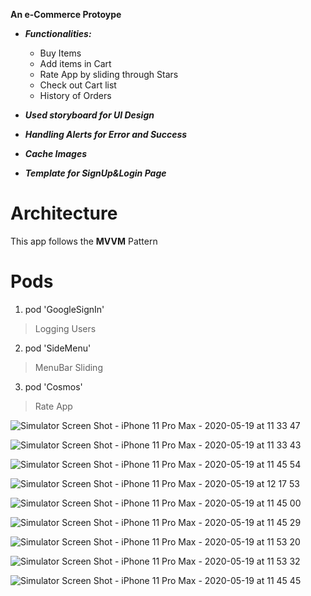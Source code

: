 **An e-Commerce Protoype**



- ***Functionalities:***
  - Buy Items
  - Add items in Cart
  - Rate App by sliding through Stars
  - Check out Cart list
  - History of Orders

- ***Used storyboard for UI Design***
- ***Handling Alerts for Error and Success***
- ***Cache Images***
- ***Template for SignUp&Login Page*** 


# Architecture
This app follows the **MVVM** Pattern

# Pods
1. pod 'GoogleSignIn'           
> Logging Users 
2. pod 'SideMenu'        
> MenuBar Sliding
3. pod 'Cosmos'       
> Rate App



![Simulator Screen Shot - iPhone 11 Pro Max - 2020-05-19 at 11 33 47](https://user-images.githubusercontent.com/25398924/82293971-02a4ff80-99cb-11ea-8058-49cdc25071f5.png)             


![Simulator Screen Shot - iPhone 11 Pro Max - 2020-05-19 at 11 33 43](https://user-images.githubusercontent.com/25398924/82294007-0e90c180-99cb-11ea-9ed8-bd2d4df470d4.png)



![Simulator Screen Shot - iPhone 11 Pro Max - 2020-05-19 at 11 45 54](https://user-images.githubusercontent.com/25398924/82294036-1a7c8380-99cb-11ea-8307-537278cec573.png)             


![Simulator Screen Shot - iPhone 11 Pro Max - 2020-05-19 at 12 17 53](https://user-images.githubusercontent.com/25398924/82294055-223c2800-99cb-11ea-8c34-cb446b452271.png)



![Simulator Screen Shot - iPhone 11 Pro Max - 2020-05-19 at 11 45 00](https://user-images.githubusercontent.com/25398924/82294070-2bc59000-99cb-11ea-8b8a-9ceb1c88ccf9.png)            


![Simulator Screen Shot - iPhone 11 Pro Max - 2020-05-19 at 11 45 29](https://user-images.githubusercontent.com/25398924/82294099-397b1580-99cb-11ea-8fbf-f5adc7e6009f.png)



![Simulator Screen Shot - iPhone 11 Pro Max - 2020-05-19 at 11 53 20](https://user-images.githubusercontent.com/25398924/82294114-3ed86000-99cb-11ea-964c-888d27fe2035.png)             


![Simulator Screen Shot - iPhone 11 Pro Max - 2020-05-19 at 11 53 32](https://user-images.githubusercontent.com/25398924/82294133-4861c800-99cb-11ea-9843-82e50b97c16b.png)




   ![Simulator Screen Shot - iPhone 11 Pro Max - 2020-05-19 at 11 45 45](https://user-images.githubusercontent.com/25398924/82294156-51eb3000-99cb-11ea-9bcf-712fb301793f.png)





	
  

